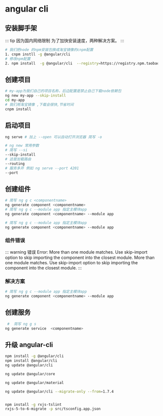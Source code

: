 # angular cli

## 安装脚手架

::: tip 因为国内网络限制
为了加快安装速度，两种解决方案。
:::

```bash
# 我们把node 的npm安装包换成淘宝镜像的cnpm配置
1. cnpm instll -g @angular/cli
# 修改npm配置
2. npm install  -g @angular/cli  --registry=https://registry.npm.taobao.org
```

## 创建项目

```bash
# my-app为我们自己的项目名称，后边配置是禁止自己下载node依赖包
ng new my-app --skip-install
cd my-app
# 我们用淘宝镜像 ,下载会很快,节省时间
cnpm install
```

## 启动项目

```bash
ng serve # 加上 --open 可以自动打开浏览器 简写 -o

# ng new 常用参数
# 简写 --si
--skip-install
# 这是加载路由
--routing
# 服务多开 例如 ng serve --port 4201
--port
```

## 创建组件

```bash
# 简写 ng g c <componentname>
ng generate component <componentname>
# 简写 ng g c --module app 指定主模块app
ng generate component <componentname> --module app

# 简写 ng g c --module app 指定主模块app
ng generate component <componentname> --module app
```

### 组件错误

::: warning 错误
Error: More than one module matches. Use skip-import option to skip importing the component into the closest module. More than one module matches. Use skip-import option to skip importing the component into the closest module.
:::

### 解决方案

```bash
# 简写 ng g c --module app 指定主模块app
ng generate component <componentname> --module app
```

## 创建服务

```bash
 #  简写 ng g s
ng generate service  <componentname>
```

## 升级 angular-cli

```bash
npm install -g @angular/cli
npm install @angular/cli
ng update @angular/cli

ng update @angular/core

ng update @angular/material

ng update @angular/cli --migrate-only --from=1.7.4


npm install -g rxjs-tslint
rxjs-5-to-6-migrate -p src/tsconfig.app.json
```
